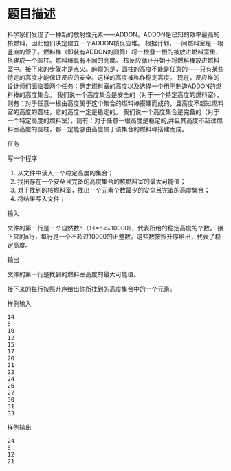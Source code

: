 # 题目描述


<p>科学家们发现了一种新的放射性元素——ADDON。ADDON是已知的效率最高的核燃料，因此他们决定建立一个ADDON核反应堆。 根据计划，一间燃料室是一根竖直的管子。燃料棒（即装有ADDON的圆筒）将一根叠一根的被放进燃料室里，搭建成一个圆柱。燃料棒具有不同的高度。 核反应循环开始于将燃料棒放进燃料室中。接下来的步骤才是点火。麻烦的是，圆柱的高度不能是任意的——只有某些特定的高度才能保证反应的安全。这样的高度被称作稳定高度。 现在，反应堆的设计师们面临着两个任务：确定燃料室的高度以及选择一个用于制造ADDON的燃料棒的高度集合。 我们说一个高度集合是安全的（对于一个特定高度的燃料室），则有：对于任意一根由高度属于这个集合的燃料棒搭建而成的，且高度不超过燃料室的高度的圆柱，它的高度一定是稳定的。 我们说一个高度集合是完备的（对于一个特定高度的燃料室），则有：对于任意一根高度是稳定的,并且其高度不超过燃料室高度的圆柱，都一定能够由高度属于该集合的燃料棒搭建而成。</p>
<p>任务</p>
<p>写一个程序</p>
<ol>
    <li>从文件中读入一个稳定高度的集合；</li>
    <li>找出存在一个安全且完备的高度集合的核燃料室的最大可能值；</li>
    <li>对于找到的核燃料室，找出一个元素个数最少的安全且完备的高度集合；</li>
    <li>将结果写入文件；</li>
</ol>
<p>输入</p>
<p>文件的第一行是一个自然数n（1&lt;=n&lt;=10000），代表所给的稳定高度的个数。 接下来的n行，每行是一个不超过10000的正整数。这些数按照升序给出，代表了稳定高度。</p>
<p>输出</p>
<p>文件的第一行是找到的燃料室高度的最大可能值。</p>
<p>接下来的每行按照升序给出你所找到的高度集合中的一个元素。</p>
<p>样例输入</p>
<pre>14
5
10
12
15
17
20
21
22
24
26
27
30
31
33
</pre>
<p>样例输出</p>
<pre>24
5
12
21
</pre>
